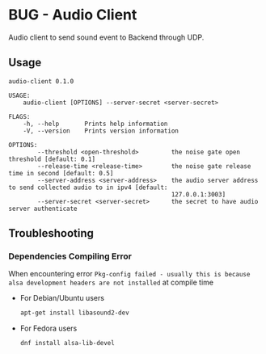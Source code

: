 # BUG - Audio Client

Audio client to send sound event to Backend through UDP.

## Usage

```text
audio-client 0.1.0

USAGE:
    audio-client [OPTIONS] --server-secret <server-secret>

FLAGS:
    -h, --help       Prints help information
    -V, --version    Prints version information

OPTIONS:
        --threshold <open-threshold>         the noise gate open threshold [default: 0.1]
        --release-time <release-time>        the noise gate release time in second [default: 0.5]
        --server-address <server-address>    the audio server address to send collected audio to in ipv4 [default:
                                             127.0.0.1:3003]
        --server-secret <server-secret>      the secret to have audio server authenticate
```

## Troubleshooting

### Dependencies Compiling Error

When encountering error `Pkg-config failed - usually this is because alsa development headers are not installed` at compile time

- For Debian/Ubuntu users

  ```bash
  apt-get install libasound2-dev
  ```

- For Fedora users

  ```bash
  dnf install alsa-lib-devel
  ```

